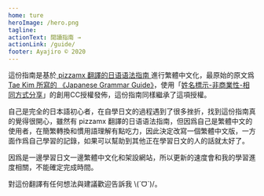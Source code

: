 ```yaml
---
home: ture
heroImage: /hero.png
tagline: 
actionText: 閱讀指南 →
actionLink: /guide/
footer: Ayajiro © 2020
---
```

這份指南是基於[ pizzamx 翻譯的日语语法指南 ](https://res.wokanxing.info/jpgramma/)進行繁體中文化，最原始的原文爲
[ Tae Kim 所寫的 《Japanese Grammar Guide》](http://www.guidetojapanese.org/learn/grammar)，使用「[姓名標示-非商業性-相同方式分享](https://creativecommons.org/licenses/by-nc-sa/3.0/us/deed.zh_TW)」的創用CC授權發佈，這份指南同樣繼承了這項授權。

自己是完全的日本語初心者，在自學日文的過程遇到了很多挫折，找到這份指南真的覺得很開心，雖然有 pizzamx 翻譯的日语语法指南，但因爲自己是繁體中文的使用者，在簡繁轉換和慣用語理解有點吃力，因此決定改寫一個繁體中文版，一方面作爲自己學習的記錄，如果可以幫助到其他正在學習日文的人的話就太好了。

因爲是一邊學習日文一邊繁體中文化和架設網站，所以更新的速度會和我的學習進度相關，不能確定完成時間。

對這份翻譯有任何想法與建議歡迎告訴我  \\(ˊᗜˋ)/。